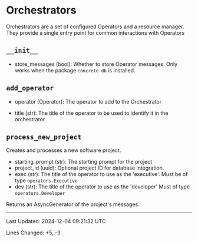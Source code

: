 # Orchestrators

Orchestrators are a set of configured Operators and a resource manager. They provide a single entry point for common interactions with Operators

## `__init__`

- store_messages (bool): Whether to store Operator messages. Only works when the package `concrete-db` is installed.

## `add_operator`

- operator (Operator): The operator to add to the Orchestrator

- title (str): The title of the operator to be used to identify it in the orchestrator

## `process_new_project`

Creates and processes a new software project.

- starting_prompt (str): The starting prompt for the project
- project_id (uuid): Optional project ID for database integration.
- exec (str): The title of the operator to use as the 'executive'. Must be of type `operators.Executive`
- dev (str): The title of the operator to use as the 'developer' Must of type `operators.Developer`

Returns an AsyncGenerator of the project's messages.

---

Last Updated: 2024-12-04 09:21:32 UTC

Lines Changed: +5, -3

